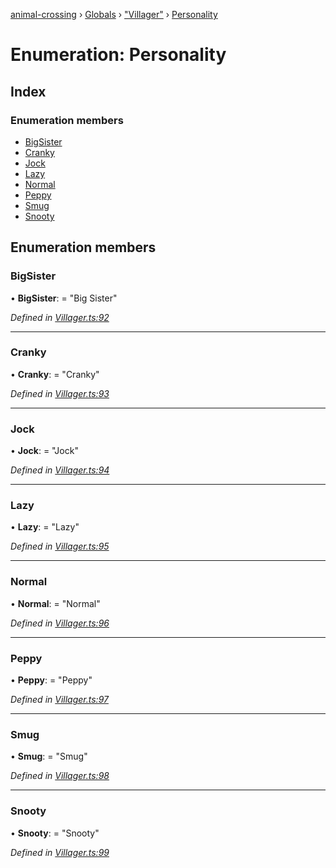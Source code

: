 [animal-crossing](../README.md) › [Globals](../globals.md) › ["Villager"](../modules/_villager_.md) › [Personality](_villager_.personality.md)

# Enumeration: Personality

## Index

### Enumeration members

* [BigSister](_villager_.personality.md#bigsister)
* [Cranky](_villager_.personality.md#cranky)
* [Jock](_villager_.personality.md#jock)
* [Lazy](_villager_.personality.md#lazy)
* [Normal](_villager_.personality.md#normal)
* [Peppy](_villager_.personality.md#peppy)
* [Smug](_villager_.personality.md#smug)
* [Snooty](_villager_.personality.md#snooty)

## Enumeration members

###  BigSister

• **BigSister**: = "Big Sister"

*Defined in [Villager.ts:92](https://github.com/Norviah/animal-crossing/blob/0850a1e/module/types/Villager.ts#L92)*

___

###  Cranky

• **Cranky**: = "Cranky"

*Defined in [Villager.ts:93](https://github.com/Norviah/animal-crossing/blob/0850a1e/module/types/Villager.ts#L93)*

___

###  Jock

• **Jock**: = "Jock"

*Defined in [Villager.ts:94](https://github.com/Norviah/animal-crossing/blob/0850a1e/module/types/Villager.ts#L94)*

___

###  Lazy

• **Lazy**: = "Lazy"

*Defined in [Villager.ts:95](https://github.com/Norviah/animal-crossing/blob/0850a1e/module/types/Villager.ts#L95)*

___

###  Normal

• **Normal**: = "Normal"

*Defined in [Villager.ts:96](https://github.com/Norviah/animal-crossing/blob/0850a1e/module/types/Villager.ts#L96)*

___

###  Peppy

• **Peppy**: = "Peppy"

*Defined in [Villager.ts:97](https://github.com/Norviah/animal-crossing/blob/0850a1e/module/types/Villager.ts#L97)*

___

###  Smug

• **Smug**: = "Smug"

*Defined in [Villager.ts:98](https://github.com/Norviah/animal-crossing/blob/0850a1e/module/types/Villager.ts#L98)*

___

###  Snooty

• **Snooty**: = "Snooty"

*Defined in [Villager.ts:99](https://github.com/Norviah/animal-crossing/blob/0850a1e/module/types/Villager.ts#L99)*
